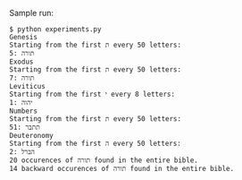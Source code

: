 Sample run:
   
    $ python experiments.py 
    Genesis
    Starting from the first ת every 50 letters:
    5: תורה
    Exodus
    Starting from the first ת every 50 letters:
    7: תורה
    Leviticus
    Starting from the first י every 8 letters:
    1: יהוה
    Numbers
    Starting from the first ת every 50 letters:
    51: תתבר
    Deuteronomy
    Starting from the first ה every 50 letters:
    2: הברל
    20 occurences of תורה found in the entire bible.
    14 backward occurences of תורה found in the entire bible.
